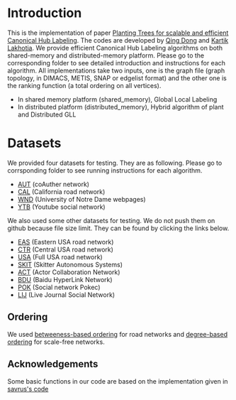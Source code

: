 # Introduction #
This is the implementation of paper [Planting Trees for scalable and efficient Canonical Hub Labeling](https://arxiv.org/abs/1907.00140). The codes are developed by [Qing Dong](https://github.com/DongQing1996) and [Kartik Lakhotia](https://github.com/kartiklakhotia). We provide efficient Canonical Hub Labeling algorithms on both shared-memory and distributed-memory platform. Please go to the corresponding folder to see detailed introduction and instructions for each algorithm. All implementations take two inputs, one is the graph file (graph topology, in DIMACS, METIS, SNAP or edgelist format) and the other one is the ranking function (a total ordering on all vertices). 
* In shared memory platform (shared\_memory), Global Local Labeling
* In distributed platform (distributed\_memory), Hybrid algorithm of plant and Distributed GLL
	
# Datasets #
We provided four datasets for testing. They are as following. Please go to corrsponding folder to see running instructions for each algorithm. 
* [AUT](https://www.cc.gatech.edu/dimacs10/data/coauthor/) (coAuther network)
* [CAL](http://users.diag.uniroma1.it/challenge9/download.shtml) (California road network)
* [WND](https://snap.stanford.edu/data/web-NotreDame.html) (University of Notre Dame webpages)
* [YTB](https://snap.stanford.edu/data/com-Youtube.html) (Youtube social network)

We also used some other datasets for testing. We do not push them on github because file size limit. They can be found by clicking the links below.
* [EAS](http://users.diag.uniroma1.it/challenge9/download.shtml) (Eastern USA road network)
* [CTR](http://users.diag.uniroma1.it/challenge9/download.shtml) (Central USA road network)
* [USA](http://users.diag.uniroma1.it/challenge9/download.shtml) (Full USA road network)
* [SKIT](http://www.caida.org/data/active/skitter_aslinks_dataset.xml) (Skitter Autonomous Systems)
* [ACT](http://konect.uni-koblenz.de/networks/actor-collaboration) (Actor Collaboration Network)
* [BDU](http://konect.uni-koblenz.de/networks/zhishi-baidu-internallink) (Baidu HyperLink Network)
* [POK](https://snap.stanford.edu/data/soc-Pokec.html) (Social network Pokec)
* [LIJ](https://snap.stanford.edu/data/com-LiveJournal.html) (Live Journal Social Network)

## Ordering ##
We used [betweeness-based ordering](http://degroup.cis.umac.mo/sspexp/) for road networks and [degree-based ordering](https://github.com/savrus/hl) for scale-free networks. 

## Acknowledgements ##
Some basic functions in our code are based on the implementation given in [savrus's code](https://github.com/savrus/hl)
